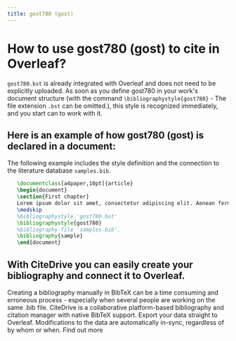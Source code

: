```yaml
---
title: gost780 (gost)
---
```


# How to use gost780 (gost) to cite in Overleaf? 
`gost780.bst` is already integrated with Overleaf and does not need to be explicitly uploaded. As soon as you define gost780 in your work's document structure (with the command `\bibliographystyle{gost780}` - The file extension `.bst` can be omitted.), this style is recognized immediately, and you start can to work with it.

## Here is an example of how gost780 (gost) is declared in a document:
The following example includes the style definition and the connection to the literature database `samples.bib`.
```tex
   \documentclass[a4paper,10pt]{article}
   \begin{document}
   \section{First chapter}
   Lorem ipsum dolor sit amet, consectetur adipiscing elit. Aenean fermentum justo massa, ut maximus mauris sodales et. Aenean vel elit a erat rhoncus pharetra.
   \medskip
   %bibliographystyle 'gost780.bst'
   \bibliographystyle{gost780}
   %bibliography file 'samples.bib'.
   \bibliography{sample}
   \end{document}
```

## With CiteDrive you can easily create your bibliography and connect it to Overleaf. 
Creating a bibliography manually in BibTeX can be a time consuming and erroneous process - especially when several people are working on the same .bib file. CiteDrive is a collaborative platform-based bibliography and citation manager with native BibTeX support. Export your data straight to Overleaf. Modifications to the data are automatically in-sync, regardless of by whom or when. Find out more